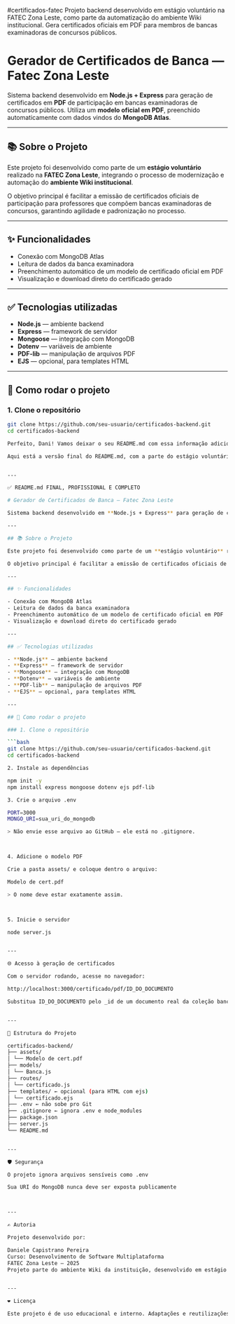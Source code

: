 #certificados-fatec
Projeto backend desenvolvido em estágio voluntário na FATEC Zona Leste, como parte da automatização do ambiente Wiki institucional. Gera certificados oficiais em PDF para membros de bancas examinadoras de concursos públicos.

# Gerador de Certificados de Banca — Fatec Zona Leste

Sistema backend desenvolvido em **Node.js + Express** para geração de certificados em **PDF** de participação em bancas examinadoras de concursos públicos. Utiliza um **modelo oficial em PDF**, preenchido automaticamente com dados vindos do **MongoDB Atlas**.

---

## 📚 Sobre o Projeto

Este projeto foi desenvolvido como parte de um **estágio voluntário** realizado na **FATEC Zona Leste**, integrando o processo de modernização e automação do **ambiente Wiki institucional**.

O objetivo principal é facilitar a emissão de certificados oficiais de participação para professores que compõem bancas examinadoras de concursos, garantindo agilidade e padronização no processo.

---

## ✨ Funcionalidades

- Conexão com MongoDB Atlas
- Leitura de dados da banca examinadora
- Preenchimento automático de um modelo de certificado oficial em PDF
- Visualização e download direto do certificado gerado

---

## ✅ Tecnologias utilizadas

- **Node.js** — ambiente backend
- **Express** — framework de servidor
- **Mongoose** — integração com MongoDB
- **Dotenv** — variáveis de ambiente
- **PDF-lib** — manipulação de arquivos PDF
- **EJS** — opcional, para templates HTML

---

## 🚀 Como rodar o projeto

### 1. Clone o repositório

```bash
git clone https://github.com/seu-usuario/certificados-backend.git
cd certificados-backend

Perfeito, Dani! Vamos deixar o seu README.md com essa informação adicional institucional e contextual, de forma clara e profissional.

Aqui está a versão final do README.md, com a parte do estágio voluntário, projeto institucional da FATEC-ZL e o ambiente Wiki incluídos:


---

✅ README.md FINAL, PROFISSIONAL E COMPLETO

# Gerador de Certificados de Banca — Fatec Zona Leste

Sistema backend desenvolvido em **Node.js + Express** para geração de certificados em **PDF** de participação em bancas examinadoras de concursos públicos. Utiliza um **modelo oficial em PDF**, preenchido automaticamente com dados vindos do **MongoDB Atlas**.

---

## 📚 Sobre o Projeto

Este projeto foi desenvolvido como parte de um **estágio voluntário** realizado na **FATEC Zona Leste**, integrando o processo de modernização e automação do **ambiente Wiki institucional**.

O objetivo principal é facilitar a emissão de certificados oficiais de participação para professores que compõem bancas examinadoras de concursos, garantindo agilidade e padronização no processo.

---

## ✨ Funcionalidades

- Conexão com MongoDB Atlas
- Leitura de dados da banca examinadora
- Preenchimento automático de um modelo de certificado oficial em PDF
- Visualização e download direto do certificado gerado

---

## ✅ Tecnologias utilizadas

- **Node.js** — ambiente backend
- **Express** — framework de servidor
- **Mongoose** — integração com MongoDB
- **Dotenv** — variáveis de ambiente
- **PDF-lib** — manipulação de arquivos PDF
- **EJS** — opcional, para templates HTML

---

## 🚀 Como rodar o projeto

### 1. Clone o repositório

```bash
git clone https://github.com/seu-usuario/certificados-backend.git
cd certificados-backend

2. Instale as dependências

npm init -y
npm install express mongoose dotenv ejs pdf-lib

3. Crie o arquivo .env

PORT=3000
MONGO_URI=sua_uri_do_mongodb

> Não envie esse arquivo ao GitHub — ele está no .gitignore.



4. Adicione o modelo PDF

Crie a pasta assets/ e coloque dentro o arquivo:

Modelo de cert.pdf

> O nome deve estar exatamente assim.



5. Inicie o servidor

node server.js


---

🌐 Acesso à geração de certificados

Com o servidor rodando, acesse no navegador:

http://localhost:3000/certificado/pdf/ID_DO_DOCUMENTO

Substitua ID_DO_DOCUMENTO pelo _id de um documento real da coleção bancas.


---

📁 Estrutura do Projeto

certificados-backend/
├── assets/
│ └── Modelo de cert.pdf
├── models/
│ └── Banca.js
├── routes/
│ └── certificado.js
├── templates/ ← opcional (para HTML com ejs)
│ └── certificado.ejs
├── .env ← não sobe pro Git
├── .gitignore ← ignora .env e node_modules
├── package.json
├── server.js
└── README.md


---

🛡️ Segurança

O projeto ignora arquivos sensíveis como .env

Sua URI do MongoDB nunca deve ser exposta publicamente



---

✍️ Autoria

Projeto desenvolvido por:

Daniele Capistrano Pereira
Curso: Desenvolvimento de Software Multiplataforma
FATEC Zona Leste — 2025
Projeto parte do ambiente Wiki da instituição, desenvolvido em estágio voluntário.


---

❤️ Licença

Este projeto é de uso educacional e interno. Adaptações e reutilizações são permitidas com os devidos créditos.




